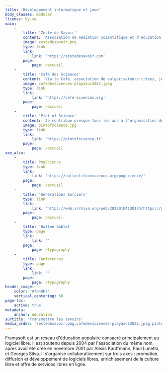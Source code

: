 ```yaml
---
title: 'Développement informatique et jeux'
body_classes: modular
license: by-sa
main:
    -
        title: 'Zeste de Savoir'
        content: 'Association de médiation scientifique et d’éducation populaire depuis 2014 que j’ai le plaisir de présider, et dans laquelle j’organise ou ait organisé plusieurs projets de médiation scientifique, en plus de l’écriture d’articles de vulgarisation.'
        image: zestedesavoir.png
        type: link
        link:
            link: 'https://zestedesavoir.com'
        page:
            page: /accueil
    -
        title: 'Café des Sciences'
        content: 'Via le Café, association de vulgarisateurs⋅trices, je participe à nombre d’événements et d’actions de médiation scientifique : festivals, lives Twitch… et toujours plus à venir !'
        image: cafedessciences-playazur2022.jpeg
        type: link
        link:
            link: 'https://cafe-sciences.org'
        page:
            page: /accueil
    -
        title: 'Pint of Science'
        content: 'Je contribue presque tous les ans à l’organisation de ce festival international de culture scientifique, invitant chercheurs⋅euses dans des lieux détendus (bars…) pour parler de leurs recherches. Et pour l''édition 2023, c''est reparti il y a peu — rendez-vous en mai !'
        image: pintofscience.jpg
        type: link
        link:
            link: 'https://pintofscience.fr'
        page:
            page: /accueil
see_also:
    -
        title: PogScience
        type: link
        link:
            link: 'https://collectifconscience.org/pogscience/'
        page:
            page: /accueil
    -
        title: 'Générations Sorciers'
        type: link
        link:
            link: 'https://web.archive.org/web/20220104130124/https://generations-sorciers.fr/'
        page:
            page: /accueil
    -
        title: 'Ballon Sablet'
        type: page
        link:
            link: ''
        page:
            page: /typography
    -
        title: Conférences
        type: page
        link:
            link: ''
        page:
            page: /typography
header_image:
    color: '#7a49b7'
    vertical_centering: 50
page-toc:
    active: true
metadata:
    anchor: éducation
surtitle: 'Transmettre les savoirs'
media_order: 'zestedesavoir.png,cafedessciences-playazur2022.jpeg,pintofscience.jpg'
---
```


Framasoft est un réseau d'éducation populaire consacré principalement au logiciel libre. Il est soutenu depuis 2004 par l'association du même nom, après avoir été créé en novembre 2001 par Alexis Kauffmann, Paul Lunetta, et Georges Silva. Il s'organise collaborativement sur trois axes : promotion, diffusion et développement de logiciels libres, enrichissement de la culture libre et offre de services libres en ligne.